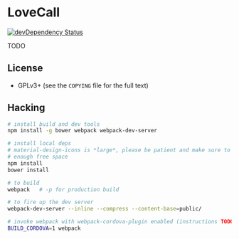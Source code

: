 # LoveCall

[![devDependency Status](https://david-dm.org/LoveCallProject/lovecall-frontend/dev-status.svg)](https://david-dm.org/LoveCallProject/lovecall-frontend#info=devDependencies)

TODO


## License

* GPLv3+ (see the `COPYING` file for the full text)


## Hacking

```sh
# install build and dev tools
npm install -g bower webpack webpack-dev-server

# install local deps
# material-design-icons is *large*, please be patient and make sure to have
# enough free space
npm install
bower install

# to build
webpack   # -p for production build

# to fire up the dev server
webpack-dev-server --inline --compress --content-base=public/

# invoke webpack with webpack-cordova-plugin enabled (instructions TODO)
BUILD_CORDOVA=1 webpack
```
